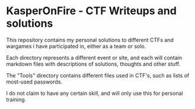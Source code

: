 # KasperOnFire - CTF Writeups and solutions

This repository contains my personal solutions to different CTFs and wargames i have participated in, either as a team or solo.

Each directory represents a different event or site, and each will contain markdown files with descriptions of solutions, thoughts and other stuff.

The "Tools" directory contains different files used in CTF's, such as lists of most-used passwords.

I do not claim to have any certain skill, and will only use this for personal training.
